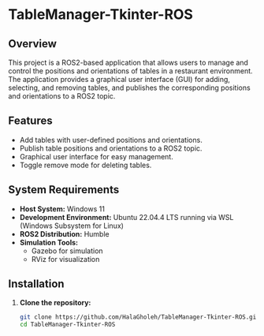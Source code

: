 # TableManager-Tkinter-ROS

## Overview
This project is a ROS2-based application that allows users to manage and control the positions and orientations of tables in a restaurant environment. The application provides a graphical user interface (GUI) for adding, selecting, and removing tables, and publishes the corresponding positions and orientations to a ROS2 topic.

## Features
- Add tables with user-defined positions and orientations.
- Publish table positions and orientations to a ROS2 topic.
- Graphical user interface for easy management.
- Toggle remove mode for deleting tables.

## System Requirements
- **Host System:** Windows 11
- **Development Environment:** Ubuntu 22.04.4 LTS running via WSL (Windows Subsystem for Linux)
- **ROS2 Distribution:** Humble
- **Simulation Tools:** 
  - Gazebo for simulation
  - RViz for visualization

## Installation
1. **Clone the repository:**
   ```bash
   git clone https://github.com/HalaGholeh/TableManager-Tkinter-ROS.git
   cd TableManager-Tkinter-ROS
